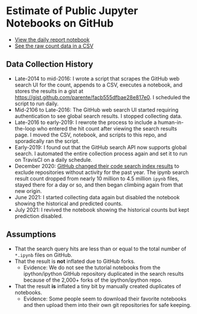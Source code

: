 # Estimate of Public Jupyter Notebooks on GitHub

* [View the daily report notebook](https://github.com/parente/nbestimate/blob/master/estimate.ipynb)
* [See the raw count data in a CSV](https://github.com/parente/nbestimate/blob/master/ipynb_counts.csv)

## Data Collection History

* Late-2014 to mid-2016: I wrote a script that scrapes the GitHub web search UI for the count,
  appends to a CSV, executes a notebook, and stores the results in a gist at
  https://gist.github.com/parente/facb555dfbae28e817e0. I scheduled the script to run daily.
* Mid-2106 to Late-2016: The GitHub web search UI started requiring authentication to see global
  search results. I stopped collecting data.
* Late-2016 to early-2019: I rewrote the process to include a human-in-the-loop who entered the hit
  count after viewing the search results page. I moved the CSV, notebook, and scripts to this repo,
  and sporadically ran the script.
* Early-2019: I found out that the GitHub search API now supports global search. I automated the
  entire collection process again and set it to run on TravisCI on a daily schedule.
* December 2020: [GitHub changed their code search index results](https://github.blog/changelog/2020-12-17-changes-to-code-search-indexing/)
  to exclude repositories without activity for the past year. The ipynb search result count
  dropped from nearly 10 million to 4.5 million `ipynb` files, stayed there for a day or so, and 
  then began climbing again from that new origin. 
* June 2021: I started collecting data again but disabled the notebook showing the historical and
  predicted counts.
* July 2021: I revived the notebook showing the historical counts but kept prediction disabled.

## Assumptions

* That the search query hits are less than or equal to the total number of `*.ipynb` files on GitHub.
* That the result is **not** inflated due to GitHub forks.
    * Evidence: We do not see the tutorial notebooks from the ipython/ipython GitHub repository 
      duplicated in the search results because of the 2,000+ forks of the ipython/ipython repo.
* That the result **is** inflated a tiny bit by manually created duplicates of notebooks.
    * Evidence: Some people seem to download their favorite notebooks and then upload them into 
      their own git repositories for safe keeping.
